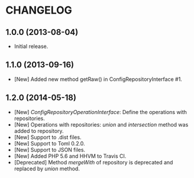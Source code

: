CHANGELOG
=========

1.0.0 (2013-08-04)
------------------

* Initial release.

1.1.0 (2013-09-16)
------------------
* [New] Added new method getRaw() in ConfigRepositoryInterface #1.

1.2.0 (2014-05-18)
------------------
* [New] *ConfigRepositoryOperationInterface*: Define the operations with repositories.
* [New] Operations with repositories: *union* and *intersection* method was added to repository.
* [New] Support to .dist files.
* [New] Support to Toml 0.2.0.
* [New] Support to JSON files.
* [New] Added PHP 5.6 and HHVM to Travis CI.
* [Deprecated] Method *mergeWith* of repository is deprecated and replaced by *union* method.